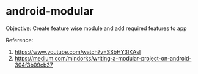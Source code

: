 # android-modular

Objective: Create feature wise module and add required features to app

Reference:

1. https://www.youtube.com/watch?v=SSbHY3IKAsI
2. https://medium.com/mindorks/writing-a-modular-project-on-android-304f3b09cb37